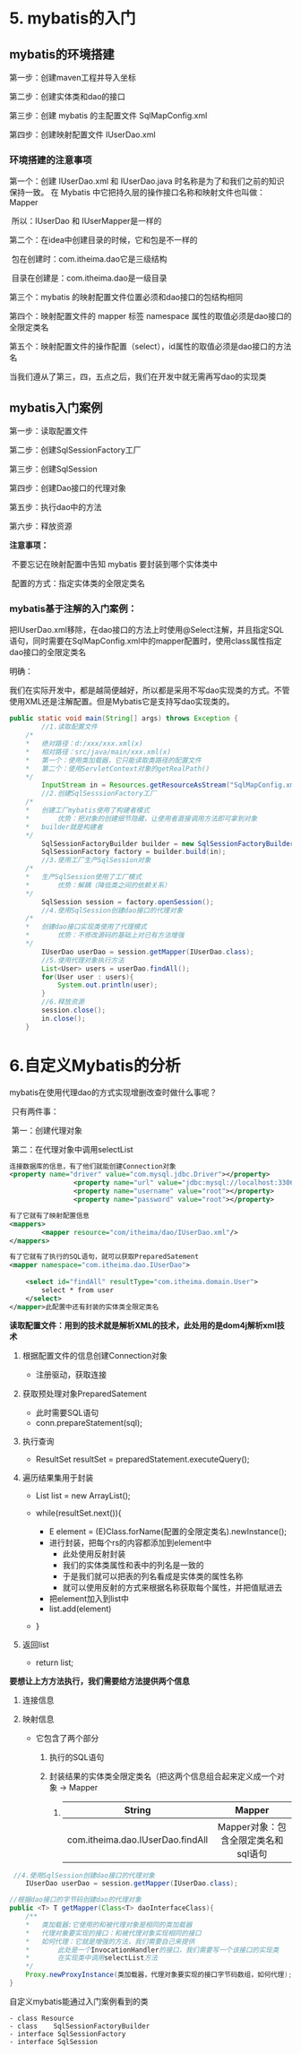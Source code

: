 #  5. mybatis的入门

## mybatis的环境搭建

第一步：创建maven工程并导入坐标

第二步：创建实体类和dao的接口

第三步：创建 mybatis 的主配置文件	SqlMapConfig.xml

第四步：创建映射配置文件	IUserDao.xml

### 环境搭建的注意事项

第一个：创建 IUserDao.xml 和 IUserDao.java 时名称是为了和我们之前的知识保持一致。
				在 Mybatis 中它把持久层的操作接口名称和映射文件也叫做：Mapper

​				所以：IUserDao 和 IUserMapper是一样的

第二个：在idea中创建目录的时候，它和包是不一样的

​				包在创建时：com.itheima.dao它是三级结构

​				目录在创建是：com.itheima.dao是一级目录

第三个：mybatis 的映射配置文件位置必须和dao接口的包结构相同

第四个：映射配置文件的 mapper 标签 namespace 属性的取值必须是dao接口的全限定类名



第五个：映射配置文件的操作配置（select），id属性的取值必须是dao接口的方法名

当我们遵从了第三，四，五点之后，我们在开发中就无需再写dao的实现类

## mybatis入门案例

第一步：读取配置文件

第二步：创建SqlSessionFactory工厂

第三步：创建SqlSession

第四步：创建Dao接口的代理对象

第五步：执行dao中的方法

第六步：释放资源

**注意事项：**

​				不要忘记在映射配置中告知 mybatis 要封装到哪个实体类中

​				配置的方式：指定实体类的全限定类名

### mybatis基于注解的入门案例：

把IUserDao.xml移除，在dao接口的方法上时使用@Select注解，并且指定SQL语句，同时需要在SqlMapConfig.xml中的mapper配置时，使用class属性指定dao接口的全限定类名



明确：

​			我们在实际开发中，都是越简便越好，所以都是采用不写dao实现类的方式。不管使用XML还是注解配置。但是Mybatis它是支持写dao实现类的。



```java
public static void main(String[] args) throws Exception {
        //1.读取配置文件
    /*
    *	绝对路径：d:/xxx/xxx.xml(x)
    *	相对路径：src/java/main/xxx.xml(x)
    *	第一个：使用类加载器，它只能读取类路径的配置文件
    *	第二个：使用ServletContext对象的getRealPath()
    */
        InputStream in = Resources.getResourceAsStream("SqlMapConfig.xml");
        //2.创建SqlSesssionFactory工厂
    /*
    *	创建工厂mybatis使用了构建者模式
    *		优势：把对象的创建细节隐藏，让使用者直接调用方法即可拿到对象
    *	builder就是构建者
    */
        SqlSessionFactoryBuilder builder = new SqlSessionFactoryBuilder();
        SqlSessionFactory factory = builder.build(in);
        //3.使用工厂生产SqlSession对象
    /*
    *	生产SqlSession使用了工厂模式
    *		优势：解耦（降低类之间的依赖关系）
    */
        SqlSession session = factory.openSession();
        //4.使用SqlSession创建dao接口的代理对象
    /*
    *	创建dao接口实现类使用了代理模式
    *		优势：不修改源码的基础上对已有方法增强
    */
        IUserDao userDao = session.getMapper(IUserDao.class);
        //5.使用代理对象执行方法
        List<User> users = userDao.findAll();
        for(User user : users){
            System.out.println(user);
        }
        //6.释放资源
        session.close();
        in.close();
    }
```

# 6.自定义Mybatis的分析

mybatis在使用代理dao的方式实现增删改查时做什么事呢？

​	只有两件事：

​						第一：创建代理对象

​						第二：在代理对象中调用selectList

```xml
连接数据库的信息，有了他们就能创建Connection对象
<property name="driver" value="com.mysql.jdbc.Driver"></property>
                <property name="url" value="jdbc:mysql://localhost:3306/users?useSSL=false"></property>
                <property name="username" value="root"></property>
                <property name="password" value="root"></property>
```

```xml
有了它就有了映射配置信息
<mappers>
        <mapper resource="com/itheima/dao/IUserDao.xml"/>
</mappers>
```

```xml
有了它就有了执行的SQL语句，就可以获取PreparedSatement
<mapper namespace="com.itheima.dao.IUserDao">
    
    <select id="findAll" resultType="com.itheima.domain.User">
        select * from user 
    </select>
</mapper>此配置中还有封装的实体类全限定类名
```

**读取配置文件：用到的技术就是解析XML的技术，此处用的是dom4j解析xml技术**

1.  根据配置文件的信息创建Connection对象
    
    -  注册驱动，获取连接
    
2.  获取预处理对象PreparedSatement
    -  此时需要SQL语句
    -  conn.prepareStatement(sql);
    
3.  执行查询
    
    -   ResultSet resultSet = preparedStatement.executeQuery();
    
4.  遍历结果集用于封装
    -   List<E> list = new ArrayList();
    
    -   while(resultSet.next()){
        -   E element = (E)Class.forName(配置的全限定类名).newInstance();
        -   进行封装，把每个rs的内容都添加到element中
            -   此处使用反射封装
            -   我们的实体类属性和表中的列名是一致的
            -   于是我们就可以把表的列名看成是实体类的属性名称
            -   就可以使用反射的方式来根据名称获取每个属性，并把值赋进去
        -   把element加入到list中
        -   list.add(element)
    
    -   }
5.  返回list

    -   return list;

**要想让上方方法执行，我们需要给方法提供两个信息**

 1.    连接信息

 2.    映射信息

       -   它包含了两个部分

           1.  执行的SQL语句

           2.  封装结果的实体类全限定类名（把这两个信息组合起来定义成一个对象 -> Mapper

               1.  |              String              |               Mapper                |
                   | :------------------------------: | :---------------------------------: |
                   | com.itheima.dao.IUserDao.findAll | Mapper对象：包含全限定类名和sql语句 |

               



```java
 //4.使用SqlSession创建dao接口的代理对象
	IUserDao userDao = session.getMapper(IUserDao.class);

//根据dao接口的字节码创建dao的代理对象
public <T> T getMapper(Class<T> daoInterfaceClass){
    /**
    *	类加载器:它使用的和被代理对象是相同的类加载器
    *	代理对象要实现的接口：和被代理对象实现相同的接口
    *	如何代理：它就是增强的方法，我们需要自己来提供
    *		此处是一个InvocationHandler的接口，我们需要写一个该接口的实现类
    *		在实现类中调用selectList方法
    */
    Proxy.newProxyInstance(类加载器，代理对象要实现的接口字节码数组，如何代理);
}
```



自定义mybatis能通过入门案例看到的类

	- class	Resource
	- class    SqlSessionFactoryBuilder
	- interface SqlSessionFactory
	- interface SqlSession